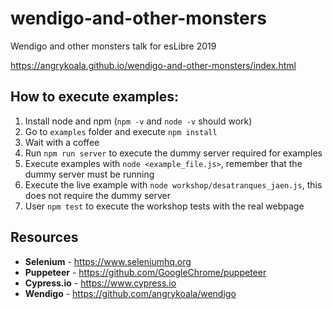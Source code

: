 # wendigo-and-other-monsters
Wendigo and other monsters talk for esLibre 2019


https://angrykoala.github.io/wendigo-and-other-monsters/index.html

## How to execute examples:

1. Install node and npm (`npm -v` and `node -v` should work)
2. Go to `examples` folder and execute `npm install`
3. Wait with a coffee
4. Run `npm run server` to execute the dummy server required for examples
5. Execute examples with `node <example_file.js>`, remember that the dummy server must be running
6. Execute the live example with `node workshop/desatranques_jaen.js`, this does not require the dummy server
7. User `npm test` to execute the workshop tests with the real webpage

## Resources

* **Selenium** - https://www.seleniumhq.org
* **Puppeteer** - https://github.com/GoogleChrome/puppeteer
* **Cypress.io** - https://www.cypress.io
* **Wendigo** - https://github.com/angrykoala/wendigo  
